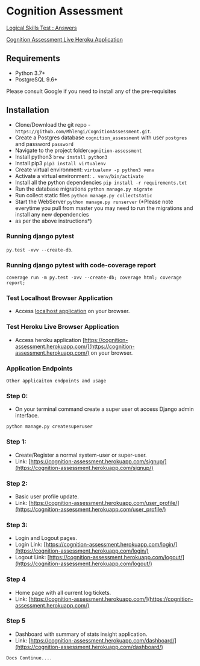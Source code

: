 # Cognition Assessment

[Logical Skills Test : Answers](https://github.com/Mhlengi/CognitionAssessment/blob/master/LogicalSkillsTestAnswer.md)

[Cognition Assessment Live Heroku Application](https://cognition-assessment.herokuapp.com/)

## Requirements
- Python 3.7+
- PostgreSQL 9.6+

Please consult Google if you need to install any of the pre-requisites

## Installation
- Clone/Download the git repo - `https://github.com/Mhlengi/CognitionAssessment.git`.
- Create a Postgres database `cognition_assessment` with user `postgres` and password `password`
- Navigate to the project folder`cognition-assessment`
- Install python3 `brew install python3`
- Install pip3 `pip3 install virtualenv`
- Create virtual environment: `virtualenv -p python3 venv`
- Activate a virtual environment: `. venv/bin/activate`
- Install all the python dependencies `pip install -r requirements.txt`
- Run the database migrations `python manage.py migrate`
- Run collect static files `python manage.py collectstatic`
- Start the WebServer `python manage.py runserver`
(*Please note everytime you pull from master you may need to run the migrations and install any new dependencies
- as per the above instructions*)

### Running django pytest
`py.test -xvv --create-db`.

### Running django pytest with code-coverage report
`coverage run -m py.test -xvv --create-db; coverage html; coverage report;`

### Test Localhost Browser Application
- Access [localhost application](http://localhost:8000) on your browser.

### Test Heroku Live Browser Application
- Access heroku application [https://cognition-assessment.herokuapp.com/](https://cognition-assessment.herokuapp.com/) on your browser.

### Application Endpoints
```
Other applicaiton endpoints and usage
```
### Step 0: 
- On your terminal command create a super user ot access Django admin interface.  
```
python manage.py createsuperuser
```

### Step 1:
- Create/Register a normal system-user or super-user.
- Link: [https://cognition-assessment.herokuapp.com/signup/](https://cognition-assessment.herokuapp.com/signup/)

### Step 2:
- Basic user profile update.
- Link: [https://cognition-assessment.herokuapp.com/user_profile/](https://cognition-assessment.herokuapp.com/user_profile/)

### Step 3:
- Login and Logout pages.
- Login Link: [https://cognition-assessment.herokuapp.com/login/](https://cognition-assessment.herokuapp.com/login/) 
- Logout Link: [https://cognition-assessment.herokuapp.com/logout/](https://cognition-assessment.herokuapp.com/logout/)

### Step 4
- Home page with all current log tickets.
- Link: [https://cognition-assessment.herokuapp.com/](https://cognition-assessment.herokuapp.com/)

### Step 5
- Dashboard with summary of stats insight application. 
- Link: [https://cognition-assessment.herokuapp.com/dashboard/](https://cognition-assessment.herokuapp.com/dashboard/)

`Docs Continue....`
